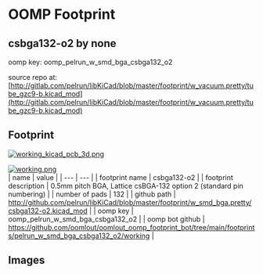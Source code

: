 # OOMP Footprint  
## csbga132-o2  by none  
  
oomp key: oomp_pelrun_w_smd_bga_csbga132_o2  
  
source repo at: [http://gitlab.com/pelrun/libKiCad/blob/master/footprint/w_vacuum.pretty/tube_gzc9-b.kicad_mod](http://gitlab.com/pelrun/libKiCad/blob/master/footprint/w_vacuum.pretty/tube_gzc9-b.kicad_mod)  
## Footprint  
  
[![working_kicad_pcb_3d.png](working_kicad_pcb_3d_600.png)](working_kicad_pcb_3d.png)  
  
[![working.png](working_600.png)](working.png)  
| name | value | 
| --- | --- | 
| footprint name | csbga132-o2 | 
| footprint description | 0.5mm pitch BGA, Lattice csBGA-132 option 2 (standard pin numbering) | 
| number of pads | 132 | 
| github path | http://github.com/pelrun/libKiCad/blob/master/footprint/w_smd_bga.pretty/csbga132-o2.kicad_mod | 
| oomp key | oomp_pelrun_w_smd_bga_csbga132_o2 | 
| oomp bot github | https://github.com/oomlout/oomlout_oomp_footprint_bot/tree/main/footprints/pelrun_w_smd_bga_csbga132_o2/working | 
## Images  
